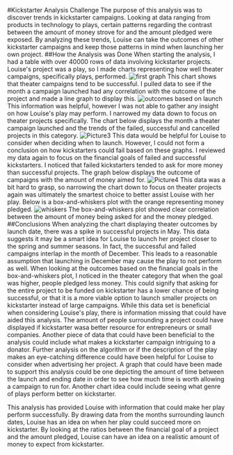 #Kickstarter Analysis Challenge
The purpose of this analysis was to discover trends in kickstarter campaigns. Looking at data ranging from products in technology to plays,
certain patterns regarding the contrast between the amount of money strove for and the amount pledged were exposed. By analyzing
these trends, Louise can take the outcomes of other kickstarter campaigns and keep those patterns in mind when launching her own project.
##How the Analysis was Done
When starting the analysis, I had a table with over 40000 rows of data involving kickstarter projects. Louise's project was a play, so I made charts representing how well theater
campaigns, specifically plays, performed.
![first graph](https://user-images.githubusercontent.com/107275619/175208774-8cdcecb1-610d-4df7-a4c1-8db87bd33598.png)
This chart shows that theater campaigns tend to be successful. I pulled data to see if the month a campaign launched had any 
correlation with the outcome of the project and made a line graph to display this.
![outcomes based on launch](https://user-images.githubusercontent.com/107275619/175218666-feae4c1a-c7ef-4303-84f6-817a26bb34aa.png)
This information was helpful, however I was not able to gather any insight on how Louise's play may perform. I narrowed my data down
to focus on theater projects specifically. The chart below displays the month a theater campaign launched and the trends of the
failed, successful and cancelled projects in this category.
![Picture3](https://user-images.githubusercontent.com/107275619/175215631-25a3b637-58f8-435a-860b-4bd6c4806dfb.png)
This data would be helpful for Louise to consider when deciding when to launch. However, I could not form a conclusion on
how kickstarters could fail based on these graphs. I reviewed my data again to focus on the financial goals of failed and successful
kickstarters. I noticed that failed kickstarters tended to ask for more money than successful projects. The graph below displays the outcome
of campaigns with the amount of money aimed for.
![Picture4](https://user-images.githubusercontent.com/107275619/175218871-30c46a56-4057-4b0e-bdb0-f67e64df16fd.png)
This data was a bit hard to grasp, so narrowing the chart down to focus on theater projects again was ultimately
the smartest choice to better assist Louise with her play. Below is a box-and-whiskers plot with the orange representing money
pledged.
![whiskers](https://user-images.githubusercontent.com/107275619/175221398-a4dc03b9-a51e-4707-a19c-26cb92ed8be6.png)
The box-and-whiskers plot showed clear correlation between the amount of money being asked for and the money pledged.
##Conclusions
When analyzing the chart displaying theater outcomes by launch date, there was a spike in successful projects in May. This 
data suggests it may be a smart idea for Louise to launch her project closer to the spring and summer seasons. In fact, the
successful and failed campaigns interlap in the month of December. This leads to a reasonable assumption that launching in December
may cause the play to not perform as well.
When looking at the outcomes based on the financial goals in the box-and-whiskers plot, I noticed in the theater category that when the goal was higher,
people pledged less money. This could signify that asking for the entire project to be funded on kickstarter has a lower chance
of being successful, or that it is a more viable option to launch smaller projects on kickstarter instead of large campaigns.
While this data set is beneficial when considering Louise's play, there is information missing that could have aided this analysis.
The amount of people surrounding a project could have displayed if kickstarter wasa better resource for entrepreneurs or
small companies. Another piece of data that could have been beneficial to the analysis could include what makes a kickstarter
campaign intriguing to a donator. Further analysis on the algorithm or if the description of the play makes an eye-catching difference could have been helpful for
Louise to consider when advertising her project.
A graph that could have been made to support this analysis could be one depicting the amount of time between the launch
and ending date in order to see how much time is worth allowing a campaign to run for. Another chart idea could include seeing 
what genre of plays perform better on kickstarter.

This analysis has provided Louise with information that could make her play perform successfully. By drawing data from
the months surrounding launch dates, Louise has an idea on when her play could succeed more on kickstarter. By looking
at the ratios between the financial goal of a project and the amount pledged, Louise can have an idea on a realistic 
amount of money to expect from kickstarter.

